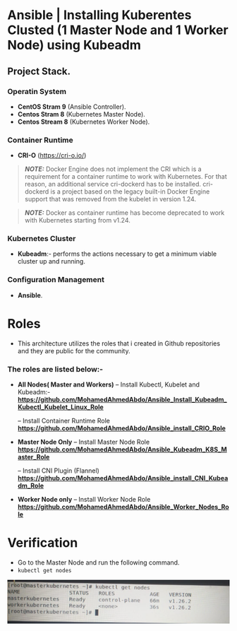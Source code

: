 # Ansible | Installing Kuberentes Clusted (1 Master Node and 1 Worker Node) using Kubeadm

## Project Stack.

### Operatin System
- **CentOS Stram 9** (Ansible Controller).
- **Centos Stram 8** (Kubernetes Master Node).
- **Centos Stream 8** (Kubernetes Worker Node).

### Container Runtime
- **CRI-O** (https://cri-o.io/)

> **_NOTE:_**
Docker Engine does not implement the CRI which is a requirement for a container runtime to work with Kubernetes. For that reason, an additional service cri-dockerd has to be installed. cri-dockerd is a project based on the legacy built-in Docker Engine support that was removed from the kubelet in version 1.24.

> **_NOTE:_**
Docker as container runtime has become deprecated to work with Kubernetes starting from v1.24. 


### Kubernetes Cluster
- **Kubeadm**:- performs the actions necessary to get a minimum viable cluster up and running.

### Configuration Management
- **Ansible**.


# Roles
- This architecture utilizes the roles that i created in Github repositories and they are public for the community.

### The roles are listed below:-
- **All Nodes( Master and Workers)**
  – Install Kubectl, Kubelet and Kubeadm:-
**https://github.com/MohamedAhmedAbdo/Ansible_Install_Kubeadm_Kubectl_Kubelet_Linux_Role**

  – Install Container Runtime Role
 **https://github.com/MohamedAhmedAbdo/Ansible_install_CRIO_Role**

- **Master Node Only**
  – Install Master Node Role
**https://github.com/MohamedAhmedAbdo/Ansible_Kubeadm_K8S_Master_Role**

  – Install CNI Plugin (Flannel)
**https://github.com/MohamedAhmedAbdo/Ansible_install_CNI_Kubeadm_Role**

- **Worker Node only**
  – Install Worker Node Role
**https://github.com/MohamedAhmedAbdo/Ansible_Worker_Nodes_Role**

# Verification
- Go to the Master Node and run the following command.
 - `kubectl get nodes`

![alt text](https://github.com/MohamedAhmedAbdo/Configure-a-Multi-Node-Kubernetes-Cluster-using-Ansible-/blob/main/diagrams/verification.png)
